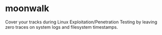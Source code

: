 # moonwalk
Cover your tracks during Linux Exploitation/Penetration Testing by leaving zero traces on system logs and filesystem timestamps.

